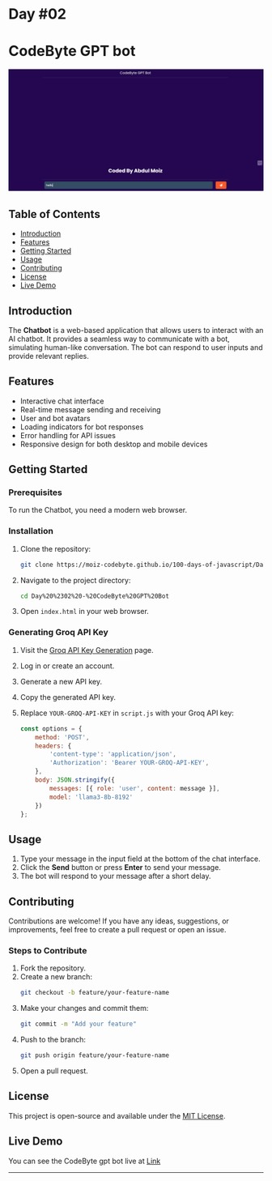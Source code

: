 # Day #02




# CodeByte GPT bot

![Chatbot](screenshot.png)

## Table of Contents
- [Introduction](#introduction)
- [Features](#features)
- [Getting Started](#getting-started)
- [Usage](#usage)
- [Contributing](#contributing)
- [License](#license)
- [Live Demo](#live-demo)

## Introduction
The **Chatbot** is a web-based application that allows users to interact with an AI chatbot. It provides a seamless way to communicate with a bot, simulating human-like conversation. The bot can respond to user inputs and provide relevant replies.

## Features
- Interactive chat interface
- Real-time message sending and receiving
- User and bot avatars
- Loading indicators for bot responses
- Error handling for API issues
- Responsive design for both desktop and mobile devices

## Getting Started
### Prerequisites
To run the Chatbot, you need a modern web browser.

### Installation
1. Clone the repository:
   ```bash
   git clone https://moiz-codebyte.github.io/100-days-of-javascript/Day%20%2302%20-%20CodeByte%20GPT%20Bot.git
   ```
2. Navigate to the project directory:
   ```bash
   cd Day%20%2302%20-%20CodeByte%20GPT%20Bot
   ```
3. Open `index.html` in your web browser.

### Generating Groq API Key
1. Visit the [Groq API Key Generation](https://www.groq.com/api-keys) page.
2. Log in or create an account.
3. Generate a new API key.
4. Copy the generated API key.

5. Replace `YOUR-GROQ-API-KEY` in `script.js` with your Groq API key:
   ```javascript
   const options = {
       method: 'POST',
       headers: {
           'content-type': 'application/json',
           'Authorization': 'Bearer YOUR-GROQ-API-KEY',
       },
       body: JSON.stringify({
           messages: [{ role: 'user', content: message }],
           model: 'llama3-8b-8192'
       })
   };
   ```



## Usage
1. Type your message in the input field at the bottom of the chat interface.
2. Click the **Send** button or press **Enter** to send your message.
3. The bot will respond to your message after a short delay.


## Contributing
Contributions are welcome! If you have any ideas, suggestions, or improvements, feel free to create a pull request or open an issue.

### Steps to Contribute
1. Fork the repository.
2. Create a new branch:
   ```bash
   git checkout -b feature/your-feature-name
   ```
3. Make your changes and commit them:
   ```bash
   git commit -m "Add your feature"
   ```
4. Push to the branch:
   ```bash
   git push origin feature/your-feature-name
   ```
5. Open a pull request.

## License
This project is open-source and available under the [MIT License](LICENSE).

## Live Demo
You can see the CodeByte gpt bot live at [Link](https://moiz-codebyte.github.io/100-days-of-javascript/Day%20%2302%20-%20CodeByte%20GPT%20Bot/)

---
